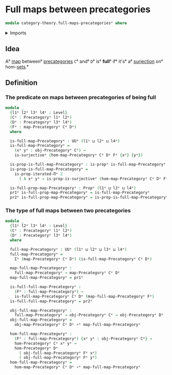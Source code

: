 # Full maps between precategories

```agda
module category-theory.full-maps-precategoriesᵉ where
```

<details><summary>Imports</summary>

```agda
open import category-theory.maps-precategoriesᵉ
open import category-theory.precategoriesᵉ

open import foundation.dependent-pair-typesᵉ
open import foundation.function-typesᵉ
open import foundation.iterated-dependent-product-typesᵉ
open import foundation.propositionsᵉ
open import foundation.surjective-mapsᵉ
open import foundation.universe-levelsᵉ
```

</details>

## Idea

Aᵉ [map](category-theory.maps-precategories.mdᵉ) betweenᵉ
[precategories](category-theory.precategories.mdᵉ) `C`ᵉ andᵉ `D`ᵉ isᵉ **full**ᵉ ifᵉ
it'sᵉ aᵉ [surjection](foundation.surjective-maps.mdᵉ) onᵉ
hom-[sets](foundation-core.sets.md).ᵉ

## Definition

### The predicate on maps between precategories of being full

```agda
module _
  {l1ᵉ l2ᵉ l3ᵉ l4ᵉ : Level}
  (Cᵉ : Precategoryᵉ l1ᵉ l2ᵉ)
  (Dᵉ : Precategoryᵉ l3ᵉ l4ᵉ)
  (Fᵉ : map-Precategoryᵉ Cᵉ Dᵉ)
  where

  is-full-map-Precategoryᵉ : UUᵉ (l1ᵉ ⊔ l2ᵉ ⊔ l4ᵉ)
  is-full-map-Precategoryᵉ =
    (xᵉ yᵉ : obj-Precategoryᵉ Cᵉ) →
    is-surjectiveᵉ (hom-map-Precategoryᵉ Cᵉ Dᵉ Fᵉ {xᵉ} {yᵉ})

  is-prop-is-full-map-Precategoryᵉ : is-propᵉ is-full-map-Precategoryᵉ
  is-prop-is-full-map-Precategoryᵉ =
    is-prop-iterated-Πᵉ 2
      ( λ xᵉ yᵉ → is-prop-is-surjectiveᵉ (hom-map-Precategoryᵉ Cᵉ Dᵉ Fᵉ {xᵉ} {yᵉ}))

  is-full-prop-map-Precategoryᵉ : Propᵉ (l1ᵉ ⊔ l2ᵉ ⊔ l4ᵉ)
  pr1ᵉ is-full-prop-map-Precategoryᵉ = is-full-map-Precategoryᵉ
  pr2ᵉ is-full-prop-map-Precategoryᵉ = is-prop-is-full-map-Precategoryᵉ
```

### The type of full maps between two precategories

```agda
module _
  {l1ᵉ l2ᵉ l3ᵉ l4ᵉ : Level}
  (Cᵉ : Precategoryᵉ l1ᵉ l2ᵉ)
  (Dᵉ : Precategoryᵉ l3ᵉ l4ᵉ)
  where

  full-map-Precategoryᵉ : UUᵉ (l1ᵉ ⊔ l2ᵉ ⊔ l3ᵉ ⊔ l4ᵉ)
  full-map-Precategoryᵉ =
    Σᵉ (map-Precategoryᵉ Cᵉ Dᵉ) (is-full-map-Precategoryᵉ Cᵉ Dᵉ)

  map-full-map-Precategoryᵉ :
    full-map-Precategoryᵉ → map-Precategoryᵉ Cᵉ Dᵉ
  map-full-map-Precategoryᵉ = pr1ᵉ

  is-full-full-map-Precategoryᵉ :
    (Fᵉ : full-map-Precategoryᵉ) →
    is-full-map-Precategoryᵉ Cᵉ Dᵉ (map-full-map-Precategoryᵉ Fᵉ)
  is-full-full-map-Precategoryᵉ = pr2ᵉ

  obj-full-map-Precategoryᵉ :
    full-map-Precategoryᵉ → obj-Precategoryᵉ Cᵉ → obj-Precategoryᵉ Dᵉ
  obj-full-map-Precategoryᵉ =
    obj-map-Precategoryᵉ Cᵉ Dᵉ ∘ᵉ map-full-map-Precategoryᵉ

  hom-full-map-Precategoryᵉ :
    (Fᵉ : full-map-Precategoryᵉ) {xᵉ yᵉ : obj-Precategoryᵉ Cᵉ} →
    hom-Precategoryᵉ Cᵉ xᵉ yᵉ →
    hom-Precategoryᵉ Dᵉ
      ( obj-full-map-Precategoryᵉ Fᵉ xᵉ)
      ( obj-full-map-Precategoryᵉ Fᵉ yᵉ)
  hom-full-map-Precategoryᵉ =
    hom-map-Precategoryᵉ Cᵉ Dᵉ ∘ᵉ map-full-map-Precategoryᵉ
```